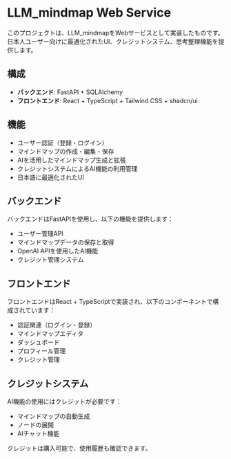 # LLM_mindmap Web Service

このプロジェクトは、LLM_mindmapをWebサービスとして実装したものです。日本人ユーザー向けに最適化されたUI、クレジットシステム、思考整理機能を提供します。

## 構成

- **バックエンド**: FastAPI + SQLAlchemy
- **フロントエンド**: React + TypeScript + Tailwind CSS + shadcn/ui

## 機能

- ユーザー認証（登録・ログイン）
- マインドマップの作成・編集・保存
- AIを活用したマインドマップ生成と拡張
- クレジットシステムによるAI機能の利用管理
- 日本語に最適化されたUI

## バックエンド

バックエンドはFastAPIを使用し、以下の機能を提供します：

- ユーザー管理API
- マインドマップデータの保存と取得
- OpenAI APIを使用したAI機能
- クレジット管理システム

## フロントエンド

フロントエンドはReact + TypeScriptで実装され、以下のコンポーネントで構成されています：

- 認証関連（ログイン・登録）
- マインドマップエディタ
- ダッシュボード
- プロフィール管理
- クレジット管理

## クレジットシステム

AI機能の使用にはクレジットが必要です：

- マインドマップの自動生成
- ノードの展開
- AIチャット機能

クレジットは購入可能で、使用履歴も確認できます。
